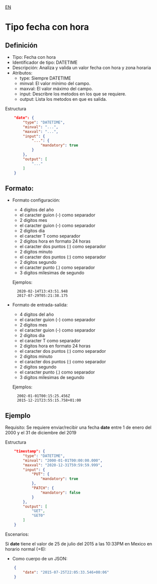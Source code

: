 [EN](DATETIME.md)
# Tipo fecha con hora

## Definición
* Tipo: Fecha con hora
* Identificador de tipo: DATETIME
* Descripción: Analiza y valida un valor fecha con hora y zona horaria
* Atributos:
  * type: Siempre DATETIME
  * minval: El valor mínimo del campo.
  * maxval: El valor máximo del campo.
  * input: Describre los metodos en los que se requiere.
  * output: Lista los metodos en que es salida.

Estructura
```json
	"date": {
		"type": "DATETIME",
		"minval": "...",
		"maxval": "...",
		"input": {
			"...": {
				"mandatory": true
			}
		},
		"output": [
			"..."
		]
	}

```
## Formato:
* Formato configuración:
  * 4 digitos del año
  * el caracter guion (-) como separador
  * 2 digitos mes
  * el caracter guion (-) como separador
  * 2 digitos dia
  * el caracter T como separador
  * 2 digitos hora en formato 24 horas
  * el caracter dos puntos (:) como separador
  * 2 digitos minuto
  * el caracter dos puntos (:) como separador
  * 2 digitos segundo
  * el caracter punto (.) como separador
  * 3 digitos milesimas de segundo

  Ejemplos:
  ```text
	2020-02-14T13:43:51.948
	2017-07-29T05:21:38.175
  ```
* Formato de entrada-salida:
  * 4 digitos del año
  * el caracter guion (-) como separador
  * 2 digitos mes
  * el caracter guion (-) como separador
  * 2 digitos dia
  * el caracter T como separador
  * 2 digitos hora en formato 24 horas
  * el caracter dos puntos (:) como separador
  * 2 digitos minuto
  * el caracter dos puntos (:) como separador
  * 2 digitos segundo
  * el caracter punto (.) como separador
  * 3 digitos milesimas de segundo

  Ejemplos:
  ```text
	2002-01-01T00:15:25.456Z
	2015-12-21T23:55:15.758+01:00
  ```

## Ejemplo

Requisito: Se requiere enviar/recibir una fecha __date__ entre 1 de enero del 2000 y el 31 de diciembre del 2019

Estructura
```json
	"timestamp": {
		"type": "DATETIME",
		"minval": "2000-01-01T00:00:00.000",
		"maxval": "2020-12-31T59:59:59.999",
		"input": {
			"PUT": {
				"mandatory": true
			},
			"PATCH": {
				"mandatory": false
			}
		},
		"output": [
			"GET",
			"GET0"
		]
	}
```

Escenarios:

Si __date__ tiene el valor de 25 de julio del 2015 a las 10:33PM en Mexico en horario normal (+6):
* Como cuerpo de un JSON:
```json
	{
		"date": "2015-07-25T22:05:33.546+00:06"
	}
```
